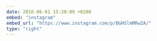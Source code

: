 ```yaml
---
date: 2016-06-01 15:20:09 +0200
embed: "instagram"
embed_url: "https://www.instagram.com/p/BGHSlmMRwZA/"
type: "right"
---
```

